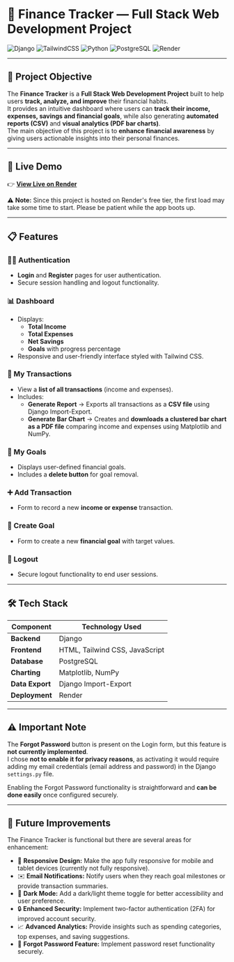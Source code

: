 # 💼 **Finance Tracker — Full Stack Web Development Project**

![Django](https://img.shields.io/badge/Django-5.2.7-green?logo=django)
![TailwindCSS](https://img.shields.io/badge/TailwindCSS-4.2.0-38B2AC?logo=tailwind-css)
![Python](https://img.shields.io/badge/Python-3.13.x-blue?logo=python)
![PostgreSQL](https://img.shields.io/badge/Database-PostgreSQL-336791?logo=postgresql)
![Render](https://img.shields.io/badge/Deployed%20on-Render-46E3B7?logo=render)

---

## 🎯 **Project Objective**

The **Finance Tracker** is a **Full Stack Web Development Project** built to help users **track, analyze, and improve** their financial habits.  
It provides an intuitive dashboard where users can **track their income, expenses, savings and financial goals**, while also generating **automated reports (CSV)** and **visual analytics (PDF bar charts)**.  
The main objective of this project is to **enhance financial awareness** by giving users actionable insights into their personal finances.

---

## 🚀 **Live Demo**

👉 **[View Live on Render](https://finance-tracker-gsuc.onrender.com/)**  


⚠️ **Note:** Since this project is hosted on Render's free tier, the first load may take some time to start. Please be patient while the app boots up.

---

## 📋 **Features**

### 🧑‍💼 Authentication
- **Login** and **Register** pages for user authentication.  
- Secure session handling and logout functionality.

### 📊 Dashboard
- Displays:
  - **Total Income**
  - **Total Expenses**
  - **Net Savings**
  - **Goals** with progress percentage  
- Responsive and user-friendly interface styled with Tailwind CSS.

### 💸 My Transactions
- View a **list of all transactions** (income and expenses).  
- Includes:
  - **Generate Report** → Exports all transactions as a **CSV file** using Django Import-Export.  
  - **Generate Bar Chart** → Creates and **downloads a clustered bar chart as a PDF file** comparing income and expenses using Matplotlib and NumPy.

### 🎯 My Goals
- Displays user-defined financial goals.  
- Includes a **delete button** for goal removal.

### ➕ Add Transaction
- Form to record a new **income or expense** transaction.

### 🏁 Create Goal
- Form to create a new **financial goal** with target values.

### 🚪 Logout
- Secure logout functionality to end user sessions.

---

## 🛠️ **Tech Stack**

| Component | Technology Used |
|------------|----------------|
| **Backend** | Django |
| **Frontend** | HTML, Tailwind CSS, JavaScript |
| **Database** | PostgreSQL |
| **Charting** | Matplotlib, NumPy |
| **Data Export** | Django Import-Export |
| **Deployment** | Render |

---

## ⚠️ Important Note

The **Forgot Password** button is present on the Login form, but this feature is **not currently implemented**.  
I chose **not to enable it for privacy reasons**, as activating it would require adding my email credentials (email address and password) in the Django `settings.py` file.  

Enabling the Forgot Password functionality is straightforward and **can be done easily** once configured securely.

---

## 🌟 Future Improvements

The Finance Tracker is functional but there are several areas for enhancement:

- 📱 **Responsive Design:** Make the app fully responsive for mobile and tablet devices (currently not fully responsive).    
- ✉️ **Email Notifications:** Notify users when they reach goal milestones or provide transaction summaries.  
- 🌙 **Dark Mode:** Add a dark/light theme toggle for better accessibility and user preference.    
- 🔒 **Enhanced Security:** Implement two-factor authentication (2FA) for improved account security.  
- 📈 **Advanced Analytics:** Provide insights such as spending categories, top expenses, and saving suggestions.  
- 🔑 **Forgot Password Feature:** Implement password reset functionality securely.  

